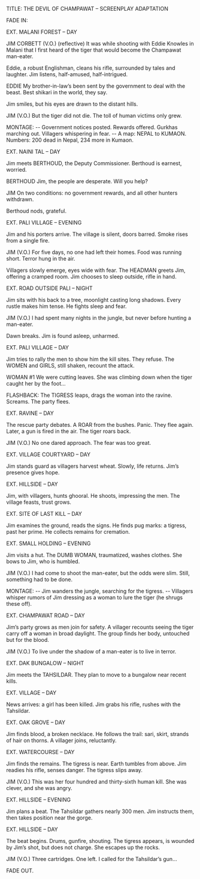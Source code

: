 
TITLE: THE DEVIL OF CHAMPAWAT – SCREENPLAY ADAPTATION

FADE IN:

EXT. MALANI FOREST – DAY

JIM CORBETT (V.O.)
(reflective)
It was while shooting with Eddie Knowles in Malani that I first heard of the tiger that would become the Champawat man-eater.

Eddie, a robust Englishman, cleans his rifle, surrounded by tales and laughter. Jim listens, half-amused, half-intrigued.

EDDIE
My brother-in-law’s been sent by the government to deal with the beast. Best shikari in the world, they say.

Jim smiles, but his eyes are drawn to the distant hills.

JIM (V.O.)
But the tiger did not die. The toll of human victims only grew.

MONTAGE:
-- Government notices posted. Rewards offered. Gurkhas marching out. Villagers whispering in fear.
-- A map: NEPAL to KUMAON. Numbers: 200 dead in Nepal, 234 more in Kumaon.

EXT. NAINI TAL – DAY

Jim meets BERTHOUD, the Deputy Commissioner. Berthoud is earnest, worried.

BERTHOUD
Jim, the people are desperate. Will you help?

JIM
On two conditions: no government rewards, and all other hunters withdrawn.

Berthoud nods, grateful.

EXT. PALI VILLAGE – EVENING

Jim and his porters arrive. The village is silent, doors barred. Smoke rises from a single fire.

JIM (V.O.)
For five days, no one had left their homes. Food was running short. Terror hung in the air.

Villagers slowly emerge, eyes wide with fear. The HEADMAN greets Jim, offering a cramped room. Jim chooses to sleep outside, rifle in hand.

EXT. ROAD OUTSIDE PALI – NIGHT

Jim sits with his back to a tree, moonlight casting long shadows. Every rustle makes him tense. He fights sleep and fear.

JIM (V.O.)
I had spent many nights in the jungle, but never before hunting a man-eater.

Dawn breaks. Jim is found asleep, unharmed.

EXT. PALI VILLAGE – DAY

Jim tries to rally the men to show him the kill sites. They refuse. The WOMEN and GIRLS, still shaken, recount the attack.

WOMAN #1
We were cutting leaves. She was climbing down when the tiger caught her by the foot...

FLASHBACK: The TIGRESS leaps, drags the woman into the ravine. Screams. The party flees.

EXT. RAVINE – DAY

The rescue party debates. A ROAR from the bushes. Panic. They flee again. Later, a gun is fired in the air. The tiger roars back.

JIM (V.O.)
No one dared approach. The fear was too great.

EXT. VILLAGE COURTYARD – DAY

Jim stands guard as villagers harvest wheat. Slowly, life returns. Jim’s presence gives hope.

EXT. HILLSIDE – DAY

Jim, with villagers, hunts ghooral. He shoots, impressing the men. The village feasts, trust grows.

EXT. SITE OF LAST KILL – DAY

Jim examines the ground, reads the signs. He finds pug marks: a tigress, past her prime. He collects remains for cremation.

EXT. SMALL HOLDING – EVENING

Jim visits a hut. The DUMB WOMAN, traumatized, washes clothes. She bows to Jim, who is humbled.

JIM (V.O.)
I had come to shoot the man-eater, but the odds were slim. Still, something had to be done.

MONTAGE:
-- Jim wanders the jungle, searching for the tigress.
-- Villagers whisper rumors of Jim dressing as a woman to lure the tiger (he shrugs these off).

EXT. CHAMPAWAT ROAD – DAY

Jim’s party grows as men join for safety. A villager recounts seeing the tiger carry off a woman in broad daylight. The group finds her body, untouched but for the blood.

JIM (V.O.)
To live under the shadow of a man-eater is to live in terror.

EXT. DAK BUNGALOW – NIGHT

Jim meets the TAHSILDAR. They plan to move to a bungalow near recent kills.

EXT. VILLAGE – DAY

News arrives: a girl has been killed. Jim grabs his rifle, rushes with the Tahsildar.

EXT. OAK GROVE – DAY

Jim finds blood, a broken necklace. He follows the trail: sari, skirt, strands of hair on thorns. A villager joins, reluctantly.

EXT. WATERCOURSE – DAY

Jim finds the remains. The tigress is near. Earth tumbles from above. Jim readies his rifle, senses danger. The tigress slips away.

JIM (V.O.)
This was her four hundred and thirty-sixth human kill. She was clever, and she was angry.

EXT. HILLSIDE – EVENING

Jim plans a beat. The Tahsildar gathers nearly 300 men. Jim instructs them, then takes position near the gorge.

EXT. HILLSIDE – DAY

The beat begins. Drums, gunfire, shouting. The tigress appears, is wounded by Jim’s shot, but does not charge. She escapes up the rocks.

JIM (V.O.)
Three cartridges. One left. I called for the Tahsildar’s gun...

FADE OUT.